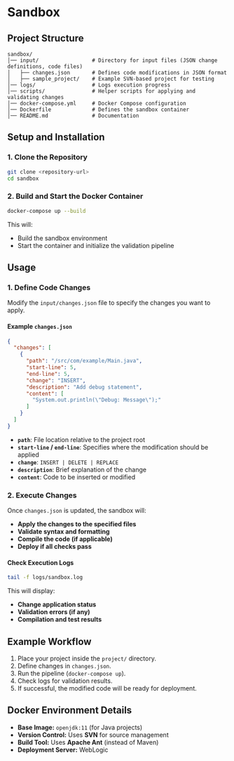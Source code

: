 # Sandbox


## Project Structure

```
sandbox/
│── input/                 # Directory for input files (JSON change definitions, code files)
│   ├── changes.json       # Defines code modifications in JSON format
│   ├── sample_project/    # Example SVN-based project for testing
│── logs/                  # Logs execution progress
│── scripts/               # Helper scripts for applying and validating changes
│── docker-compose.yml     # Docker Compose configuration
│── Dockerfile             # Defines the sandbox container
│── README.md              # Documentation
```

## Setup and Installation

### 1. Clone the Repository
```bash
git clone <repository-url>
cd sandbox
```

### 2. Build and Start the Docker Container
```bash
docker-compose up --build
```
This will:
- Build the sandbox environment
- Start the container and initialize the validation pipeline

## Usage

### 1. Define Code Changes
Modify the `input/changes.json` file to specify the changes you want to apply.

#### Example `changes.json`
```json
{
  "changes": [
    {
      "path": "/src/com/example/Main.java",
      "start-line": 5,
      "end-line": 5,
      "change": "INSERT",
      "description": "Add debug statement",
      "content": [
        "System.out.println(\"Debug: Message\");"
      ]
    }
  ]
}
```
- **`path`**: File location relative to the project root
- **`start-line` / `end-line`**: Specifies where the modification should be applied
- **`change`**: `INSERT | DELETE | REPLACE`
- **`description`**: Brief explanation of the change
- **`content`**: Code to be inserted or modified

### 2. Execute Changes
Once `changes.json` is updated, the sandbox will:
- **Apply the changes to the specified files**
- **Validate syntax and formatting**
- **Compile the code (if applicable)**
- **Deploy if all checks pass**


#### Check Execution Logs
```bash
tail -f logs/sandbox.log
```
This will display:
- **Change application status**
- **Validation errors (if any)**
- **Compilation and test results**

## Example Workflow

1. Place your project inside the `project/` directory.
2. Define changes in `changes.json`.
3. Run the pipeline (`docker-compose up`).
4. Check logs for validation results.
5. If successful, the modified code will be ready for deployment.

## Docker Environment Details

- **Base Image:** `openjdk:11` (for Java projects)
- **Version Control:** Uses **SVN** for source management
- **Build Tool:** Uses **Apache Ant** (instead of Maven)
- **Deployment Server:** WebLogic



